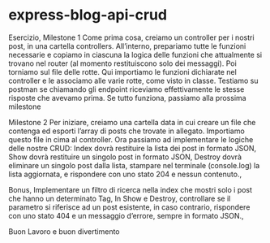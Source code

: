 # express-blog-api-crud

Esercizio,
Milestone 1
Come prima cosa, creiamo un controller per i nostri post, in una cartella controllers.
All’interno, prepariamo tutte le funzioni necessarie e copiamo in ciascuna la logica delle funzioni che attualmente si trovano nel router (al momento restituiscono solo dei messaggi).
Poi torniamo sul file delle rotte. Qui importiamo le funzioni dichiarate nel controller e le associamo alle varie rotte, come visto in classe.
Testiamo su postman se chiamando gli endpoint riceviamo effettivamente le stesse risposte che avevamo prima.
Se tutto funziona, passiamo alla prossima milestone

Milestone 2
Per iniziare, creiamo una cartella data in cui creare un file che contenga ed esporti l’array di posts che trovate in allegato. Importiamo questo file in cima al controller.
Ora passiamo ad implementare le logiche delle nostre CRUD:
Index dovrà restituire la lista dei post in formato JSON,
Show dovrà restituire un singolo post in formato JSON,
Destroy dovrà eliminare un singolo post dalla lista, stampare nel terminale (console.log) la lista aggiornata, e rispondere con uno stato 204 e nessun contenuto.,

Bonus,
Implementare un filtro di ricerca nella index che mostri solo i post che hanno un determinato Tag,
In Show e Destroy, controllare se il parametro si riferisce ad un post esistente, in caso contrario, rispondere con uno stato 404 e un messaggio d’errore, sempre in formato JSON.,

Buon Lavoro e buon divertimento
